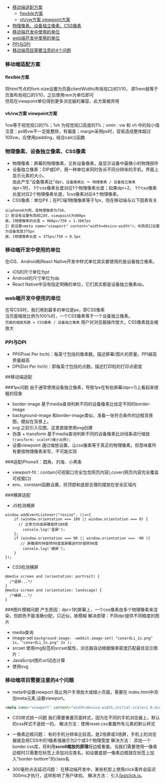 - [移动端适配方案](#%e7%a7%bb%e5%8a%a8%e7%ab%af%e9%80%82%e9%85%8d%e6%96%b9%e6%a1%88)
  - [flexible方案<br>](#flexible%e6%96%b9%e6%a1%88br)
  - [vh/vw方案 viewpoint方案<br>](#vhvw%e6%96%b9%e6%a1%88-viewpoint%e6%96%b9%e6%a1%88br)
- [物理像素、设备独立像素、CSS像素](#%e7%89%a9%e7%90%86%e5%83%8f%e7%b4%a0%e8%ae%be%e5%a4%87%e7%8b%ac%e7%ab%8b%e5%83%8f%e7%b4%a0css%e5%83%8f%e7%b4%a0)
- [移动端开发中使用的单位](#%e7%a7%bb%e5%8a%a8%e7%ab%af%e5%bc%80%e5%8f%91%e4%b8%ad%e4%bd%bf%e7%94%a8%e7%9a%84%e5%8d%95%e4%bd%8d)
- [web端开发中使用的单位](#web%e7%ab%af%e5%bc%80%e5%8f%91%e4%b8%ad%e4%bd%bf%e7%94%a8%e7%9a%84%e5%8d%95%e4%bd%8d)
- [PPI与DPI](#ppi%e4%b8%8edpi)
- [移动端项目需要注意的4个问题](#%e7%a7%bb%e5%8a%a8%e7%ab%af%e9%a1%b9%e7%9b%ae%e9%9c%80%e8%a6%81%e6%b3%a8%e6%84%8f%e7%9a%844%e4%b8%aa%e9%97%ae%e9%a2%98)
### 移动端适配方案
#### flexible方案<br>
将html节点的font-size设置为页面clientWidth(布局视口)的1/10，
即1rem就等于页面布局视口的1/10，之后使用rem为单位即可<br>
但现在viewpoint单位得到更多浏览器的兼容，此方案被弃用
#### vh/vw方案 viewpoint方案<br>
1vw等于视觉视口的1%；1vh 为视觉视口高度的1%；vmin : vw 和 vh 中的较小值<br>
注意：px转vw不一定能整除，有偏差；margin采用px时，容易造成整体超过100vw，应使用padding，结合calc()函数


### 物理像素、设备独立像素、CSS像素
- 物理像素：屏幕的物理像素，又称设备像素，是显示设备中最微小的物理部件
- 设备独立像素：DIP或DP，用一种单位来同时告诉不同分辨率的手机，界面上显示元素的大小。<br/>
由此产生“设备像素比”dpr，`设备像素比 ＝ 物理像素 / 设备独立像素`<br/>
dpr=1时， 1个css像素长度对应1个物理像素长度；如果dpr=2， 1个css像素长度对应2个物理像素长度，1css像素对应4个物理像素。
- CSS像素：单位PX；在PC端1物理像素等于1px，但在移动端与以下因素有关<br/>
```
以iphone6为例，其物理像素为750。
1）若没有设置布局视口时，viewpoint为980px
故，1物理像素的长度 = 980px/750 = 1.3067px
2）若设置<meta name="viewport" content="width=device-width">，布局视口设置为设备宽度375px
故，1物理像素长度 = 375px/750 = 0.5px
```

### 移动端开发中使用的单位
在iOS、Android和React Native开发中样式单位其实都使用的是设备独立像素。
- iOS的尺寸单位为pt
- Android的尺寸单位为dp
- React Native中没有指定明确的单位，它们其实都是设备独立像素dp。

### web端开发中使用的单位
在写CSS时，我们用到最多的单位是px，即CSS像素<br>
当页面缩放比例为100%时，一个CSS像素等于一个设备独立像素。<br>
`页面的缩放系数 = CSS像素 / 设备独立像素` 用户对浏览器操作放大，CSS像素就会被放大

### PPI与DPI
- PPI(Pixel Per Inch)：每英寸包括的像素数。描述屏幕/图片的质量，PPI越高质量越高
- DPI(Dot Per Inch)：即每英寸包括的点数。描述打印机的打印点密度

##移动端适配

###1px问题
由于通常使用设备独立像素，导致1px在有些屏幕(dpr>1)上看起来很粗的现象
- border-image
基于media查询判断不同的设备像素比给定不同的border-image
- background-image
和border-image类似，准备一张符合条件的边框背景图，模拟在背景上。
- svg
之前引入位图，这里直接使用svg创建
- 伪类 + transform
基于media查询判断不同的设备像素比对线条进行缩放 `transform: scaleY(缩小比例);`
- 设置viewpoint
通过缩放设置，让css像素等于真正的物理像素。但意味着所有要按物理像素来写，不可能实现


###适配iPhoneX：圆角、刘海、小黑条
- viewport-fit：contain(可视窗口完全包含网页内容),cover(网页内容完全覆盖可视窗口)
- env、constant函数设置，将顶部和底部合理的摆放在安全区域内


###横屏适配
- JS检测横屏
```
window.addEventListener("resize", ()=>{
    if (window.orientation === 180 || window.orientation === 0) { 
      // 正常方向或屏幕旋转180度
        console.log('竖屏');
    };
    if (window.orientation === 90 || window.orientation === -90 ){ 
       // 屏幕顺时钟旋转90度或屏幕逆时针旋转90度
        console.log('横屏');
    }  
}); 
```
- CSS检测横屏
```
@media screen and (orientation: portrait) {
  /*竖屏...*/
} 
@media screen and (orientation: landscape) {
  /*横屏...*/
}
```



###图片模糊问题
产生原因：dpr>1的屏幕上，一个css像素由多个物理像素来渲染，但颜色不能准确分配，只近似，故模糊
解决原理：不同dpr提供不同精度的图片
- media查询
- image-set `background-image: -webkit-image-set( "conardLi_1x.png" 1x, "conardLi_2x.png" 2x );`
- srcset 使用img标签的srcset属性，浏览器自动根据像素密度匹配最佳显示图片：
- JavaScript图片url动态计算
- 使用svg




### 移动端项目需要注意的4个问题

- meta中设置viewport
阻止用户手滑放大或缩小页面，需要在 index.html中添加meta元素,设置viewport。
```html
<meta name="viewport" content="width=device-width,initial-scale=1.0,minimum-scale=1.0,maximum-scale=1.0,user-scalable=no">
```

- CSS样式统一问题
我们需要重置页面样式，因为在不同的手机浏览器上，默认的css样式不是统一的。 解决方法：使用reset.css重置所有元素的默认样式

- 一像素边框问题：
有的手机分辨率比较高，是2倍屏或3倍屏，手机上的浏览器就会把CSS中的1像素值展示为2个或3个物理宽度 解决方法： 添加一个border.css库，将利用**scroll缩放的原理**将边框重置。当我们需要使用一像素边框时只需要在标签上添加对应类名，如设置底部一像素边框就在标签上加入"border-bottom"的class名

- 300毫秒点击延迟问题：
在移动端开发中，某些机型上使用click事件会延迟300ms才执行，这样影响了用户体验。 解决方法： 引入[fastclick.js](https://www.jianshu.com/p/05b142d84780)。
